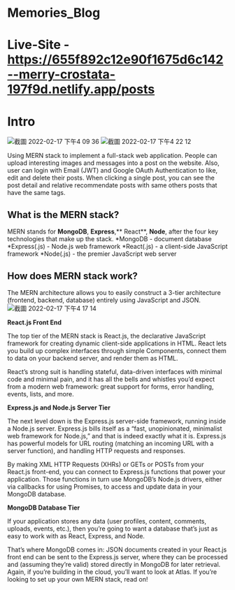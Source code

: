 # Memories_Blog
# Live-Site - https://655f892c12e90f1675d6c142--merry-crostata-197f9d.netlify.app/posts

# Intro
![截圖 2022-02-17 下午4 09 36](https://user-images.githubusercontent.com/44563581/154572424-07e8d477-0f22-4f56-9bfd-04c7cefc32e7.png)
![截圖 2022-02-17 下午4 22 12](https://user-images.githubusercontent.com/44563581/154572909-aa568a56-bda4-45e1-bae8-e996e4f707e7.png)


Using MERN stack to implement a full-stack web application. People can upload interesting images and messages into a post on the website. Also, user can login with Email (JWT) and Google OAuth Authentication to like, edit and delete their posts. When clicking a single post, you can see the post detail and relative recommendate posts with same others posts that have the same tags.

## What is the MERN stack?
MERN stands for **MongoDB**, **Express**,** React**, **Node**, after the four key technologies that make up the stack.
*MongoDB - document database
*Express(.js) - Node.js web framework
*React(.js) - a client-side JavaScript framework
*Node(.js) - the premier JavaScript web server

## How does MERN stack work?
The MERN architecture allows you to easily construct a 3-tier architecture (frontend, backend, database) entirely using JavaScript and JSON.
![截圖 2022-02-17 下午4 17 14](https://user-images.githubusercontent.com/44563581/154572389-c49710f2-cf6d-4863-8e1d-954bd9fc2118.png)

**React.js Front End**

The top tier of the MERN stack is React.js, the declarative JavaScript framework for creating dynamic client-side applications in HTML. React lets you build up complex interfaces through simple Components, connect them to data on your backend server, and render them as HTML.

React’s strong suit is handling stateful, data-driven interfaces with minimal code and minimal pain, and it has all the bells and whistles you’d expect from a modern web framework: great support for forms, error handling, events, lists, and more.

**Express.js and Node.js Server Tier**

The next level down is the Express.js server-side framework, running inside a Node.js server. Express.js bills itself as a “fast, unopinionated, minimalist web framework for Node.js,” and that is indeed exactly what it is. Express.js has powerful models for URL routing (matching an incoming URL with a server function), and handling HTTP requests and responses.

By making XML HTTP Requests (XHRs) or GETs or POSTs from your React.js front-end, you can connect to Express.js functions that power your application. Those functions in turn use MongoDB’s Node.js drivers, either via callbacks for using Promises, to access and update data in your MongoDB database.

**MongoDB Database Tier**

If your application stores any data (user profiles, content, comments, uploads, events, etc.), then you’re going to want a database that’s just as easy to work with as React, Express, and Node.

That’s where MongoDB comes in: JSON documents created in your React.js front end can be sent to the Express.js server, where they can be processed and (assuming they’re valid) stored directly in MongoDB for later retrieval. Again, if you’re building in the cloud, you’ll want to look at Atlas. If you’re looking to set up your own MERN stack, read on!
